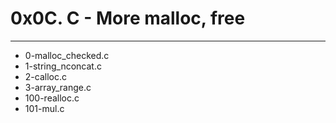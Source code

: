 # 0x0C. C - More malloc, free
---

- 0-malloc_checked.c
- 1-string_nconcat.c
- 2-calloc.c
- 3-array_range.c
- 100-realloc.c
- 101-mul.c

